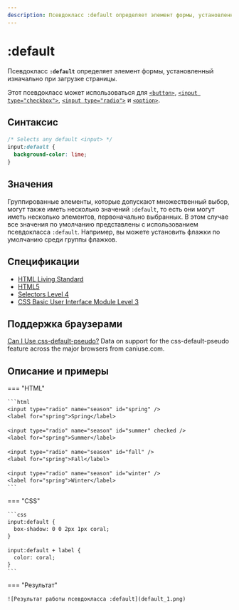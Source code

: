 ```yaml
---
description: Псевдокласс :default определяет элемент формы, установленный изначально при загрузке страницы
---
```


# :default

Псевдокласс **`:default`** определяет элемент формы, установленный изначально при загрузке страницы.

Этот псевдокласс может использоваться для [`<button>`](../html/button.md), [`<input type="checkbox">`](../html/input.md), [`<input type="radio">`](../html/input.md) и [`<option>`](../html/option.md).

## Синтаксис

```css
/* Selects any default <input> */
input:default {
  background-color: lime;
}
```

## Значения

Группированные элементы, которые допускают множественный выбор, могут также иметь несколько значений `:default`, то есть они могут иметь несколько элементов, первоначально выбранных. В этом случае все значения по умолчанию представлены с использованием псевдокласса `:default`. Например, вы можете установить флажки по умолчанию среди группы флажков.

## Спецификации

- [HTML Living Standard](https://html.spec.whatwg.org/multipage/#selector-default)
- [HTML5](http://www.w3.org/TR/html5/#selector-default)
- [Selectors Level 4](https://drafts.csswg.org/selectors-4/#default-pseudo)
- [CSS Basic User Interface Module Level 3](https://drafts.csswg.org/css-ui-3/#pseudo-default)

## Поддержка браузерами

<p class="ciu_embed" data-feature="css-default-pseudo" data-periods="future_1,current,past_1,past_2">
<a href="http://caniuse.com/#feat=css-default-pseudo">Can I Use css-default-pseudo?</a> Data on support for the css-default-pseudo feature across the major browsers from caniuse.com.
</p>

## Описание и примеры

=== "HTML"

    ```html
    <input type="radio" name="season" id="spring" />
    <label for="spring">Spring</label>

    <input type="radio" name="season" id="summer" checked />
    <label for="spring">Summer</label>

    <input type="radio" name="season" id="fall" />
    <label for="spring">Fall</label>

    <input type="radio" name="season" id="winter" />
    <label for="spring">Winter</label>
    ```

=== "CSS"

    ```css
    input:default {
      box-shadow: 0 0 2px 1px coral;
    }

    input:default + label {
      color: coral;
    }
    ```

=== "Результат"

    ![Результат работы псевдокласса :default](default_1.png)
